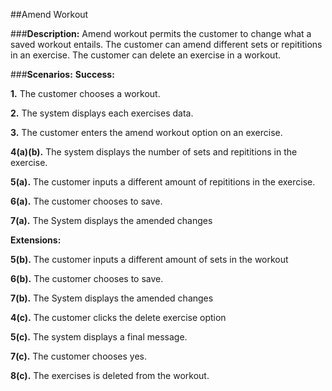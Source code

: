 ##Amend Workout

###**Description:**
Amend workout permits the customer to change what a saved workout entails. The customer can amend different sets or repititions  in an exercise. The customer can delete an exercise in a workout.

###**Scenarios:**
**Success:** 

**1.** The customer chooses a workout.

**2.** The system displays each exercises data.

**3.** The customer enters the amend workout option on an exercise.

**4(a)(b).** The system displays the number of sets and repititions in the exercise.

**5(a).** The customer inputs a different amount of repititions in the exercise.

**6(a).** The customer chooses to save.

**7(a).** The System displays the amended changes


**Extensions:**

**5(b).** The customer inputs a different amount of sets in the workout

**6(b).** The customer chooses to save.

**7(b).** The System displays the amended changes

**4(c).** The customer clicks the delete exercise option

**5(c).** The system displays a final message.

**7(c).** The customer chooses yes.

**8(c).** The exercises is deleted from the workout.

